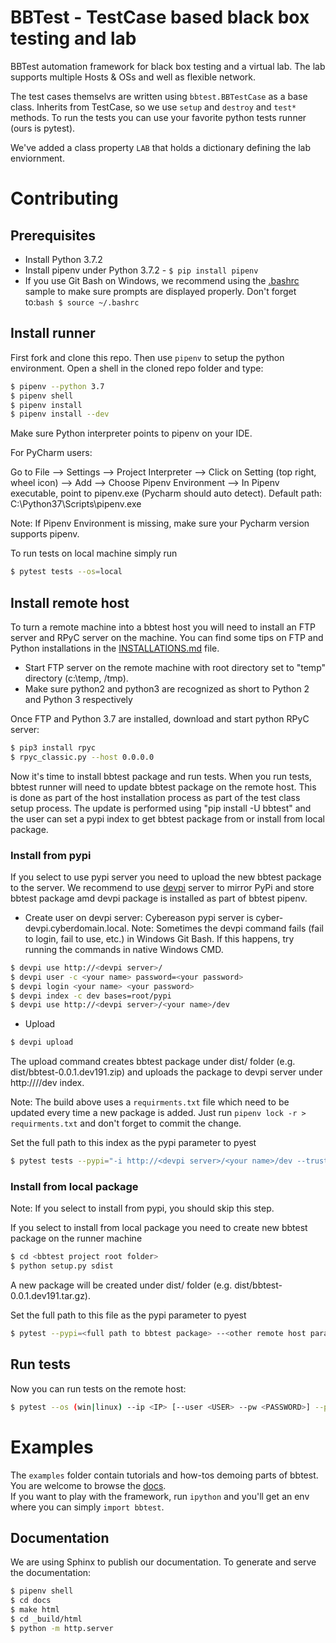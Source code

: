 BBTest - TestCase based black box testing and lab
=================================================

BBTest automation framework for black box testing and a virtual lab. The lab supports multiple Hosts & OSs and well as flexible network. 

The test cases themselvs are written using `bbtest.BBTestCase` as a base class.  Inherits from TestCase, so we use `setup` and `destroy` and `test*` methods.
To run the tests you can use your favorite python tests runner (ours is pytest).

We've added a class property `LAB` that holds a dictionary defining the lab enviornment.

# Contributing

## Prerequisites
- Install Python 3.7.2
- Install pipenv under Python 3.7.2 - ```$ pip install pipenv```
- If you use Git Bash on Windows, we recommend using the [.bashrc](installations/.bashrc) sample
to make sure prompts are displayed properly. Don't forget to:```bash $ source ~/.bashrc```

## Install runner
First fork and clone this repo.  Then use `pipenv` to setup the python environment.
Open a shell in the cloned repo folder and type:

```bash
$ pipenv --python 3.7
$ pipenv shell
$ pipenv install
$ pipenv install --dev
```

Make sure Python interpreter points to pipenv on your IDE.

For PyCharm users:

Go to File --> Settings --> Project Interpreter --> Click on Setting (top right, wheel icon)
--> Add --> Choose Pipenv Environment --> In Pipenv executable, point to pipenv.exe
(Pycharm should auto detect). Default path: C:\Python37\Scripts\pipenv.exe

Note: If Pipenv Environment is missing, make sure your Pycharm version supports pipenv.

To run tests on local machine simply run
```bash
$ pytest tests --os=local
```
## Install remote host
To turn a remote machine into a bbtest host you will need to install an FTP server and RPyC server on the machine.
You can find some tips on FTP and Python installations in the [INSTALLATIONS.md](installations/README.md) file.
- Start FTP server on the remote machine with root directory set to "temp" directory (c:\temp, /tmp).
- Make sure python2 and python3 are recognized as short to Python 2 and Python 3 respectively 

Once FTP and Python 3.7 are installed, download and start python RPyC server:
```bash
$ pip3 install rpyc
$ rpyc_classic.py --host 0.0.0.0
```

Now it's time to install bbtest package and run tests. When you run tests, bbtest runner will need to update bbtest
package on the remote host. This is done as part of the host installation process as part of the test class setup
process. The update is performed using "pip install -U bbtest" and the user can set a pypi index to get bbtest package
from or install from local package.

### Install from pypi
If you select to use pypi server you need to upload the new bbtest package to the server. We recommend to use
[devpi](https://devpi.net/docs/devpi/devpi/stable/%2Bd/index.html) server to mirror PyPi and store bbtest package amd
devpi package is installed as part of bbtest pipenv.

- Create user on devpi server:
Cybereason pypi server is cyber-devpi.cyberdomain.local.
Note: Sometimes the devpi command fails (fail to login, fail to use, etc.) in Windows Git Bash. If this happens, try 
running the commands in native Windows CMD.
```bash
$ devpi use http://<devpi server>/
$ devpi user -c <your name> password=<your password>
$ devpi login <your name> <your password>
$ devpi index -c dev bases=root/pypi
$ devpi use http://<devpi server>/<your name>/dev
```
 
- Upload
```bash
$ devpi upload
```
The upload command creates bbtest package under  dist/ folder (e.g. dist/bbtest-0.0.1.dev191.zip) and uploads the
package to devpi server under http://<devpi server>/<your name>/dev index.

Note: The build above uses a `requirments.txt` file which need to be updated every time a new package is added. Just run
`pipenv lock -r > requirments.txt` and don't forget to commit the change.

Set the full path to this index as the pypi parameter to pyest
```bash
$ pytest tests --pypi="-i http://<devpi server>/<your name>/dev --trusted-host <devpi server>" --<other remote host parames>
```

### Install from local package
Note: If you select to install from pypi, you should skip this step.
 
If you select to install from local package you need to create new bbtest package on the runner machine
```bash
$ cd <bbtest project root folder>
$ python setup.py sdist
```
A new package will be created under dist/ folder (e.g. dist/bbtest-0.0.1.dev191.tar.gz).

Set the full path to this file as the pypi parameter to pyest
```bash
$ pytest --pypi=<full path to bbtest package> --<other remote host params, see below>
```

## Run tests
Now you can run tests on the remote host:
```bash
$ pytest --os (win|linux) --ip <IP> [--user <USER> --pw <PASSWORD>] --pypi=<see above>
```

# Examples
The `examples` folder  contain tutorials and how-tos demoing parts of bbtest. You are 
welcome to browse the
[docs](https://daonb.github.io/bbtest/build/html/examples.html).  
If you want to play with the framework,  run `ipython` and you'll get an env 
where you can simply `import bbtest`.

Documentation
-------------

We are using Sphinx to publish our documentation. To generate and serve the documentation:

```bash
$ pipenv shell
$ cd docs
$ make html
$ cd _build/html
$ python -m http.server
```
